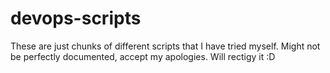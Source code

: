 # devops-scripts
These are just chunks of different scripts that I have tried myself. Might not be perfectly documented, accept my apologies. Will rectigy it :D
